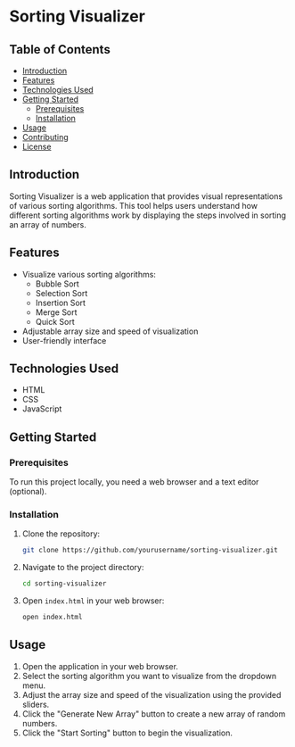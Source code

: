 # Sorting Visualizer

## Table of Contents

- [Introduction](#introduction)
- [Features](#features)
- [Technologies Used](#technologies-used)
- [Getting Started](#getting-started)
  - [Prerequisites](#prerequisites)
  - [Installation](#installation)
- [Usage](#usage)
- [Contributing](#contributing)
- [License](#license)

## Introduction

Sorting Visualizer is a web application that provides visual representations of various sorting algorithms. This tool helps users understand how different sorting algorithms work by displaying the steps involved in sorting an array of numbers.

## Features

- Visualize various sorting algorithms:
  - Bubble Sort
  - Selection Sort
  - Insertion Sort
  - Merge Sort
  - Quick Sort
- Adjustable array size and speed of visualization
- User-friendly interface

## Technologies Used

- HTML
- CSS
- JavaScript

## Getting Started

### Prerequisites

To run this project locally, you need a web browser and a text editor (optional).

### Installation

1. Clone the repository:

    ```sh
    git clone https://github.com/yourusername/sorting-visualizer.git
    ```

2. Navigate to the project directory:

    ```sh
    cd sorting-visualizer
    ```

3. Open `index.html` in your web browser:

    ```sh
    open index.html
    ```

## Usage

1. Open the application in your web browser.
2. Select the sorting algorithm you want to visualize from the dropdown menu.
3. Adjust the array size and speed of the visualization using the provided sliders.
4. Click the "Generate New Array" button to create a new array of random numbers.
5. Click the "Start Sorting" button to begin the visualization.
